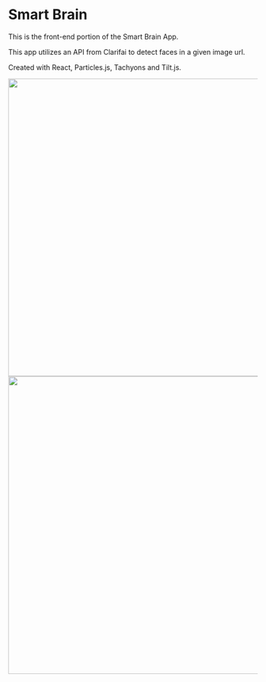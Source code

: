 

# Smart Brain 

This is the front-end portion of the Smart Brain App.

This app utilizes an API from Clarifai to detect faces in a given image url.

Created with React, Particles.js, Tachyons and Tilt.js.

<img src="https://user-images.githubusercontent.com/43804428/115973120-93535c00-a507-11eb-9b65-984f556480e3.png" width="600px">
<img src="https://user-images.githubusercontent.com/43804428/115973121-951d1f80-a507-11eb-9509-ac7f601dfdc2.png" width="600px">
